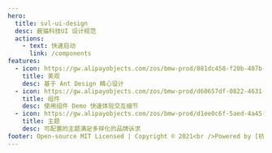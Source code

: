 ```yaml
---
hero:
  title: svl-ui-design
  desc: 薮猫科技UI 设计规范
  actions:
    - text: 快速启动
      link: /components
features:
  - icon: https://gw.alipayobjects.com/zos/bmw-prod/881dc458-f20b-407b-947a-95104b5ec82b/k79dm8ih_w144_h144.png
    title: 美观
    desc: 基于 Ant Design 精心设计
  - icon: https://gw.alipayobjects.com/zos/bmw-prod/d60657df-0822-4631-9d7c-e7a869c2f21c/k79dmz3q_w126_h126.png
    title: 组件
    desc: 使用组件 Demo 快速体验交互细节
  - icon: https://gw.alipayobjects.com/zos/bmw-prod/d1ee0c6f-5aed-4a45-a507-339a4bfe076c/k7bjsocq_w144_h144.png
    title: 主题
    desc: 可配置的主题满足多样化的品牌诉求
footer: Open-source MIT Licensed | Copyright © 2021<br />Powered by [杭州薮猫科技](https://www.cyberserval.cn/zy#)
---
```

